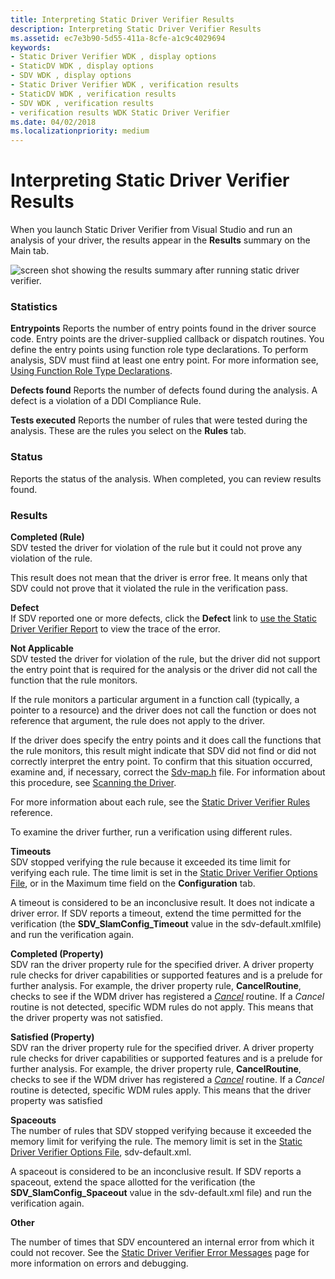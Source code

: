```yaml
---
title: Interpreting Static Driver Verifier Results
description: Interpreting Static Driver Verifier Results
ms.assetid: ec7e3b90-5d55-411a-8cfe-a1c9c4029694
keywords:
- Static Driver Verifier WDK , display options
- StaticDV WDK , display options
- SDV WDK , display options
- Static Driver Verifier WDK , verification results
- StaticDV WDK , verification results
- SDV WDK , verification results
- verification results WDK Static Driver Verifier
ms.date: 04/02/2018
ms.localizationpriority: medium
---
```


# Interpreting Static Driver Verifier Results


When you launch Static Driver Verifier from Visual Studio and run an analysis of your driver, the results appear in the **Results** summary on the Main tab.

![screen shot showing the results summary after running static driver verifier.](images/sdv-results-vs.png)

### <span id="Statistics"></span><span id="statistics"></span><span id="STATISTICS"></span>Statistics

**Entrypoints** Reports the number of entry points found in the driver source code. Entry points are the driver-supplied callback or dispatch routines. You define the entry points using function role type declarations. To perform analysis, SDV must fiind at least one entry point. For more information see, [Using Function Role Type Declarations](using-function-role-type-declarations.md).

**Defects found** Reports the number of defects found during the analysis. A defect is a violation of a DDI Compliance Rule.

**Tests executed** Reports the number of rules that were tested during the analysis. These are the rules you select on the **Rules** tab.

### <span id="Status"></span><span id="status"></span><span id="STATUS"></span>Status

Reports the status of the analysis. When completed, you can review results found.

### <span id="Results"></span><span id="results"></span><span id="RESULTS"></span>Results

<span id="Completed__Rule_"></span><span id="completed__rule_"></span><span id="COMPLETED__RULE_"></span>**Completed (Rule)**  
SDV tested the driver for violation of the rule but it could not prove any violation of the rule.

This result does not mean that the driver is error free. It means only that SDV could not prove that it violated the rule in the verification pass.

<span id="Defect"></span><span id="defect"></span><span id="DEFECT"></span>**Defect**  
If SDV reported one or more defects, click the **Defect** link to [use the Static Driver Verifier Report](using-the-static-driver-verifier-report.md) to view the trace of the error.

<span id="Not_Applicable"></span><span id="not_applicable"></span><span id="NOT_APPLICABLE"></span>**Not Applicable**  
SDV tested the driver for violation of the rule, but the driver did not support the entry point that is required for the analysis or the driver did not call the function that the rule monitors.

If the rule monitors a particular argument in a function call (typically, a pointer to a resource) and the driver does not call the function or does not reference that argument, the rule does not apply to the driver.

If the driver does specify the entry points and it does call the functions that the rule monitors, this result might indicate that SDV did not find or did not correctly interpret the entry point. To confirm that this situation occurred, examine and, if necessary, correct the [Sdv-map.h](sdv-map-h.md) file. For information about this procedure, see [Scanning the Driver](scanning-the-driver.md).

For more information about each rule, see the [Static Driver Verifier Rules](https://docs.microsoft.com/windows-hardware/drivers/ddi/index) reference.

To examine the driver further, run a verification using different rules.

<span id="Timeouts"></span><span id="timeouts"></span><span id="TIMEOUTS"></span>**Timeouts**  
SDV stopped verifying the rule because it exceeded its time limit for verifying each rule. The time limit is set in the [Static Driver Verifier Options File](static-driver-verifier-options-file.md), or in the Maximum time field on the **Configuration** tab.

A timeout is considered to be an inconclusive result. It does not indicate a driver error. If SDV reports a timeout, extend the time permitted for the verification (the **SDV\_SlamConfig\_Timeout** value in the sdv-default.xmlfile) and run the verification again.

<span id="Completed__Property_"></span><span id="completed__property_"></span><span id="COMPLETED__PROPERTY_"></span>**Completed (Property)**  
SDV ran the driver property rule for the specified driver. A driver property rule checks for driver capabilities or supported features and is a prelude for further analysis. For example, the driver property rule, **CancelRoutine**, checks to see if the WDM driver has registered a [*Cancel*](https://docs.microsoft.com/windows-hardware/drivers/ddi/wdm/nc-wdm-driver_cancel) routine. If a *Cancel* routine is not detected, specific WDM rules do not apply. This means that the driver property was not satisfied.

<span id="Satisfied__Property_"></span><span id="satisfied__property_"></span><span id="SATISFIED__PROPERTY_"></span>**Satisfied (Property)**  
SDV ran the driver property rule for the specified driver. A driver property rule checks for driver capabilities or supported features and is a prelude for further analysis. For example, the driver property rule, **CancelRoutine**, checks to see if the WDM driver has registered a [*Cancel*](https://docs.microsoft.com/windows-hardware/drivers/ddi/wdm/nc-wdm-driver_cancel) routine. If a *Cancel* routine is detected, specific WDM rules apply. This means that the driver property was satisfied

<span id="Spaceouts"></span><span id="spaceouts"></span><span id="SPACEOUTS"></span>**Spaceouts**  
The number of rules that SDV stopped verifying because it exceeded the memory limit for verifying the rule. The memory limit is set in the [Static Driver Verifier Options File](static-driver-verifier-options-file.md), sdv-default.xml.

A spaceout is considered to be an inconclusive result. If SDV reports a spaceout, extend the space allotted for the verification (the **SDV\_SlamConfig\_Spaceout** value in the sdv-default.xml file) and run the verification again.

<span id="Other"></span><span id="other"></span><span id="OTHER"></span>**Other**  

The number of times that SDV encountered an internal error from which it could not recover.  See the [Static Driver Verifier Error Messages](https://docs.microsoft.com/windows-hardware/drivers/devtest/static-driver-verifier-error-messages) page for more information on errors and debugging.

 

 





